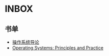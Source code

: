 # INBOX

## 书单

- [操作系统导论](https://www.epubit.com/bookDetails?id=N16113)
- [Operating Systems: Principles and Practice](https://book.douban.com/subject/25984145/)
